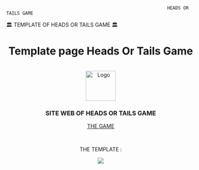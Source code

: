                                                                 HEADS OR TAILS GAME
  🏛️  TEMPLATE OF HEADS OR TAILS GAME  🏛️ 
  
  <div align="center">
  <h1>Template page Heads Or Tails Game</h1><BR>
    <img src="https://cdn.discordapp.com/attachments/1063578231011278980/1072528837486837890/203049_obv_1198.png" alt="Logo" width="80" height="80">
  <h3>SITE WEB OF HEADS OR TAILS GAME </h3>
  <p>
     <a href="https://game.lzqlb.repl.co">THE GAME</a>
  </p>
  <br>
  <p>THE TEMPLATE : </p>
  <img src="https://cdn.discordapp.com/attachments/1063578231011278980/1072569544197013635/image.png">
</div>


